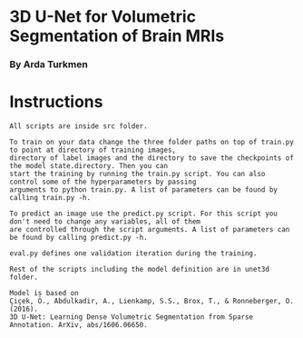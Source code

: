 #       3D U-Net for Volumetric Segmentation of Brain MRIs
###                      By Arda Turkmen

#       Instructions

    All scripts are inside src folder.

    To train on your data change the three folder paths on top of train.py to point at directory of training images,
    directory of label images and the directory to save the checkpoints of the model state.directory. Then you can
    start the training by running the train.py script. You can also control some of the hyperparameters by passing
    arguments to python train.py. A list of parameters can be found by calling train.py -h.

    To predict an image use the predict.py script. For this script you don't need to change any variables, all of them
    are controlled through the script arguments. A list of parameters can be found by calling predict.py -h.

    eval.py defines one validation iteration during the training.

    Rest of the scripts including the model definition are in unet3d folder.

    Model is based on
    Çiçek, Ö., Abdulkadir, A., Lienkamp, S.S., Brox, T., & Ronneberger, O. (2016).
    3D U-Net: Learning Dense Volumetric Segmentation from Sparse Annotation. ArXiv, abs/1606.06650.

